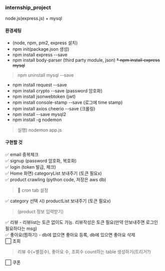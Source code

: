 ### internship_project
node.js(express.js) + mysql <br>

#### 환경세팅
* (node, npm, pm2, express 설치)
* npm init(package.json 생성)
* npm install express --save
* npm install body-parser (third party module, json)
~~* npm install express mysql~~
> npm uninstall mysql --save
* npm install request --save
* npm install crypto --save (password 암호화)
* npm install jsonwebtoken (jwt)
* npm install console-stamp --save (로그에 time stamp)
* npm install axios cheerio --save (크롤링)
* npm install --save mysql2
* npm install -g nodemon
> 실행) nodemon app.js

#### 구현할 것
✅ email 중복체크 <br>
✅ signup (password 암호화, 복호화) <br>
✅ login (token 발급, 체크) <br>
✅ Home 화면) categoryList 보내주기 (토큰 필요x) <br>
✅ product crawling (python code, 저장은 aws db)
> 💭 cron tab 설정 

✅ category 선택 시) productList 보내주기 (토큰 필요x) <br>
> (product 정보 입력받기)

✅ 리뷰 - 리뷰list는 토큰 없이도 가능. 리뷰작성은 토큰 필요(만약 안보내주면 로그인 필요하다는 msg) <br>
✅ 좋아요(찜하기) - db에 없으면 좋아요 등록, db에 있으면 좋아요 삭제 <br>
⬜️ 조회 <br>
> 리뷰 수(+별점수), 좋아요 수, 조회수 count하는 table 생성하기(트리거?)

⬜️ 쿠폰 <br>
